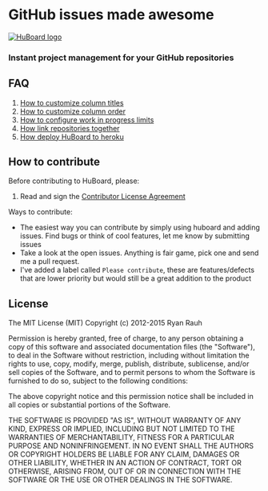 # GitHub issues made awesome

[![HuBoard logo](https://raw.github.com/rauhryan/huboard/master/app/assets/images/HuBoardSplash960.png)](https://huboard.com)
### Instant project management for your GitHub repositories
## FAQ

  1. [How to customize column titles](https://github.com/rauhryan/huboard/wiki#wiki-labels-explained)
  1. [How to customize column order](https://github.com/rauhryan/huboard/wiki#wiki-labels-explained)
  1. [How to configure work in progress limits](https://github.com/rauhryan/huboard/wiki#wiki-labels-explained)
  1. [How link repositories together](https://github.com/rauhryan/huboard/wiki#wiki-linking-repositories)
  1. [How deploy HuBoard to heroku](https://github.com/rauhryan/huboard/wiki/Deploying)


## How to contribute

Before contributing to HuBoard, please:

  1. Read and sign the [Contributor License Agreement](https://docs.google.com/forms/d/1hapbhON_AdtwVPgRFQqf5d600ayptoYcVfgcSQO0FQg/viewform)

Ways to contribute:

  * The easiest way you can contribute by simply using huboard and adding issues. Find bugs or think of cool features, let me know by submitting issues
  * Take a look at the open issues. Anything is fair game, pick one and send me a pull request.
  * I've added a label called `Please contribute`, these are features/defects that are lower priority but would still be a great addition to the product

## License

The MIT License (MIT)
Copyright (c) 2012-2015 Ryan Rauh

Permission is hereby granted, free of charge, to any person obtaining a copy of this software and associated documentation files (the "Software"), to deal in the Software without restriction, including without limitation the rights to use, copy, modify, merge, publish, distribute, sublicense, and/or sell copies of the Software, and to permit persons to whom the Software is furnished to do so, subject to the following conditions:

The above copyright notice and this permission notice shall be included in all copies or substantial portions of the Software.

THE SOFTWARE IS PROVIDED "AS IS", WITHOUT WARRANTY OF ANY KIND, EXPRESS OR IMPLIED, INCLUDING BUT NOT LIMITED TO THE WARRANTIES OF MERCHANTABILITY, FITNESS FOR A PARTICULAR PURPOSE AND NONINFRINGEMENT. IN NO EVENT SHALL THE AUTHORS OR COPYRIGHT HOLDERS BE LIABLE FOR ANY CLAIM, DAMAGES OR OTHER LIABILITY, WHETHER IN AN ACTION OF CONTRACT, TORT OR OTHERWISE, ARISING FROM, OUT OF OR IN CONNECTION WITH THE SOFTWARE OR THE USE OR OTHER DEALINGS IN THE SOFTWARE.
